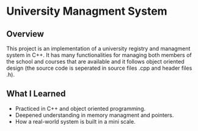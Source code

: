 # University Managment System

## Overview
This project is an implementation of a university registry and managment system in C++. It has many functionalities for managing both members of the school and courses that are available and it follows object oriented design (the source code is seperated in source files .cpp and header files .h).

## What I Learned
- Practiced in C++ and object oriented programming.
- Deepened understanding in memory managment and pointers.
- How a real-world system is built in a mini scale.
